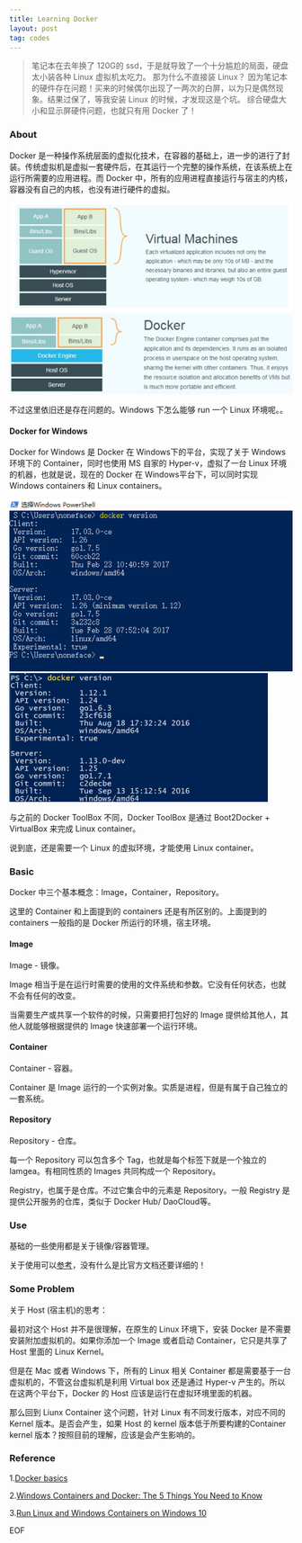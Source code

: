 ```yaml
---
title: Learning Docker
layout: post
tag: codes
---
```


> 笔记本在去年换了 120G的 ssd，于是就导致了一个十分尴尬的局面，硬盘太小装各种 Linux 虚拟机太吃力。
> 那为什么不直接装 Linux？
> 因为笔记本的硬件存在问题！买来的时候偶尔出现了一两次的白屏，以为只是偶然现象。结果过保了，等我安装 Linux 的时候，才发现这是个坑。
> 综合硬盘大小和显示屏硬件问题，也就只有用 Docker 了！

### About

Docker 是一种操作系统层面的虚拟化技术，在容器的基础上，进一步的进行了封装。传统虚拟机是虚拟一套硬件后，在其运行一个完整的操作系统，在该系统上在运行所需要的应用进程。而 Docker 中，所有的应用进程直接运行与宿主的内核，容器没有自己的内核，也没有进行硬件的虚拟。

![传统虚拟机](/images/docker-1.png)
![Docker](/images/docker-2.png)

不过这里依旧还是存在问题的。Windows 下怎么能够 run 一个 Linux 环境呢。。

#### Docker for Windows

Docker for Windows 是 Docker 在 Windows下的平台，实现了关于 Windows 环境下的 Container，同时也使用 MS 自家的 Hyper-v，虚拟了一台 Linux 环境的机器，也就是说，现在的 Docker 在 Windows平台下，可以同时实现 Windows containers 和 Linux containers。

![使用 Linux Host](/images/docker-3.png)
![使用 Windows Host](/images/docker-4.png)

与之前的 Docker ToolBox 不同，Docker ToolBox 是通过 Boot2Docker + VirtualBox 来完成 Linux container。

说到底，还是需要一个 Linux 的虚拟环境，才能使用 Linux container。

### Basic

Docker 中三个基本概念：Image，Container，Repository。

这里的 Container 和上面提到的 containers 还是有所区别的。上面提到的 containers 一般指的是 Docker 所运行的环境，宿主环境。

#### Image

Image - 镜像。

Image 相当于是在运行时需要的使用的文件系统和参数。它没有任何状态，也就不会有任何的改变。

当需要生产或共享一个软件的时候，只需要把打包好的 Image 提供给其他人，其他人就能够根据提供的 Image 快速部署一个运行环境。

#### Container

Container - 容器。

Container 是 Image 运行的一个实例对象。实质是进程，但是有属于自己独立的一套系统。

#### Repository

Repository - 仓库。

每一个 Repository 可以包含多个 Tag，也就是每个标签下就是一个独立的 Iamgea。有相同性质的 Images 共同构成一个 Repository。

Registry，也属于是仓库。不过它集合中的元素是 Repository。一般 Registry 是提供公开服务的仓库，类似于 Docker Hub/ DaoCloud等。

### Use

基础的一些使用都是关于镜像/容器管理。

关于使用可以[参考](https://docs.docker.com/)，没有什么是比官方文档还要详细的！

### Some Problem

关于 Host (宿主机)的思考：

最初对这个 Host 并不是很理解，在原生的 Linux 环境下，安装 Docker 是不需要安装附加虚拟机的。如果你添加一个 Image 或者启动 Container，它只是共享了 Host 里面的 Linux Kernel。

但是在 Mac 或者 Windows 下，所有的 Linux 相关 Container 都是需要基于一台虚拟机的，不管这台虚拟机是利用 Virtual box 还是通过 Hyper-v 产生的。所以在这两个平台下，Docker 的 Host 应该是运行在虚拟环境里面的机器。

那么回到 Liunx Container 这个问题，针对 Linux 有不同发行版本，对应不同的 Kernel 版本。是否会产生，如果 Host 的 kernel 版本低于所要构建的Container kernel 版本？按照目前的理解，应该是会产生影响的。 



### Reference

1.[Docker basics](https://docs.docker.com/engine/getstarted/)

2.[Windows Containers and Docker: The 5 Things You Need to Know](https://blog.sixeyed.com/windows-containers-and-docker-5-things-you-need-to-know/)

3.[Run Linux and Windows Containers on Windows 10](https://stefanscherer.github.io/run-linux-and-windows-containers-on-windows-10/)


EOF